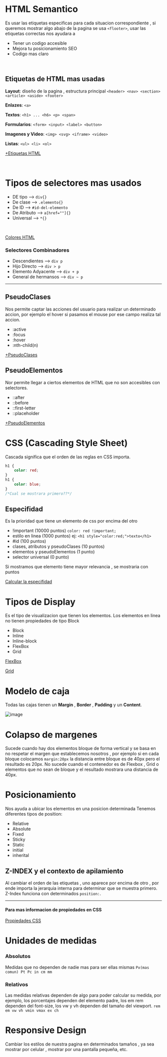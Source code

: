 # HTML Semantico
Es usar las etiquetas especificas para cada situacion correspondiente , si queremos mostrar algo abajo de la pagina se usa `<flooter>`, usar las etiquetas correctas nos ayudara a
<br>
- Tener un codigo accesible
- Mejora tu posicionamiento SEO 
- Codigo mas claro
<br>

## Etiquetas de HTML mas usadas
**Layout**: diseño de la pagina , estructura principal
`<header> <nav> <section> <article> <aside> <footer>`
<br>

**Enlazes**: `<a>`
<br>

**Textos**: `<h1> ... <h6> <p> <span>`
<br>

**Formularios**: `<form> <input> <label> <button>`
<br>

**Imagenes y Video**: `<img> <svg> <iframe> <video>`
<br>

**Listas**: `<ul> <li> <ol>`


[+Etiquetas HTML](https://htmlreference.io/)

<br>

# Tipos de selectores mas usados
- DE tipo     -->    `div{}`
- De clase    -->    `.elemento{}`
- De ID       -->    `#id-del-elemento`
- De Atributo -->    `a[href=""]{}`
- Universal   -->    `*{}`
<br>

[Colores HTML](https://htmlreference.io/)


### Selectores Combinadores
- Descendientes --> `div p`
- Hijo Directo --> `div > p`
- Elemento Adyacente --> `div + p`
- General de hermansos --> `div ~ p`

---
## PseudoClases
Nos permite captar las acciones del usuario para realizar un determinado accion, por ejemplo el hover si pasamos el mouse por ese campo realiza tal accion.
- :active
- :focus
- :hover
- :nth-child(n)

[+PseudoClases](https://css-tricks.com/pseudo-class-selectors/)
## PseudoElementos
Nor permite llegar a ciertos elementos de HTML que no son accesibles con selectores.
- ::after
- ::before
- ::first-letter
- ::placeholder

[+PseudoElementos](https://developer.mozilla.org/en-US/docs/Web/CSS/Pseudo-elements)


# CSS (Cascading Style Sheet)
Cascada significa que el orden de las reglas en CSS importa.
```CSS
h1 {
    color: red;
}
h1 {
    color: blue;
}
/*Cual se mostrara primero??*/
```
## Especifidad
Es la prioridad que tiene un elemento de css por encima del otro
- !important (10000 puntos) `color: red !important;`
- estilo en linea (1000 puntos) ej: `<h1 style="color:red;">texto</h1>`
- #id (100 puntos)
- clases, atributos y pseudoClases (10 puntos)
- elementos y pseudoElementos (1 punto)
- selector universal (0 punto)

Si mostramos que elemento tiene mayor relevancia , se mostraria con puntos 

[Calcular la especifidad](https://specificity.keegan.st/)

# Tipos de Display
Es el tipo de visualizacion que tienen los elementos. Los elementos en linea no tienen propiedades de tipo Block
- Block
- Inline
- Inline-block
- FlexBox
- Grid

[FlexBox](https://css-tricks.com/snippets/css/a-guide-to-flexbox/)

[Grid](https://css-tricks.com/snippets/css/complete-guide-grid/)


# Modelo de caja
Todas las cajas tienen un **Margin** , **Border** , **Padding** y un **Content**. 

![image](https://blog.hubspot.com/hs-fs/hubfs/Google%20Drive%20Integration/Update%20css%20margin%20vs%20padding-2.png?width=650&name=Update%20css%20margin%20vs%20padding-2.png)

# Colapso de margenes
Sucede cuando hay dos elementos bloque de forma vertical y se basa en no respetar el margen que establecemos nosotros , por ejemplo si en cada bloque colocamos `margin:20px` la distancia entre bloque es de 40px pero el resultado es 20px. No sucede cuando el contenedor es de Flexbox , Grid o elementos que no sean de bloque y el resultado mostrara una distancia de 40px.

# Posicionamiento
Nos ayuda a ubicar los elementos en una posicion determinada
Tenemos diferentes tipos de position: 
- Relative
- Absolute
- Fixed
- Sticky
- Static
- initial
- inherital

## Z-INDEX y el contexto de apilamiento
Al cambiar el orden de las etiquetas , uno aparece por encima de otro , por ende importa la jerarquia interna para determinar que se muestra primero. Z-Index funciona con determinados `position:`. 

---
#### Para mas informacion de propiedades en CSS
[Propiedades CSS](https://cssreference.io/)

# Unidades de medidas
### Absolutos
Medidas que no dependen de nadie mas para ser ellas mismas
`Px(mas comun) Pt Pc in cm mm`
### Relativos
Las medidas relativas dependen de algo para poder calcular su medida, por ejemplo, los porcentajes dependen del elemento padre, los em rem dependen del font-size, los vw y vh dependen del tamaño del viewport. 
`rem em vw vh vmin vmax ex ch`

# Responsive Design
Cambiar los estilos de nuestra pagina en determinados tamaños , ya sea mostrar por celular , mostrar por una pantalla pequeña, etc.